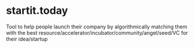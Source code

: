 # startit.today
Tool to help people launch their company by algorithmically matching them with the best resource/accelerator/incubator/community/angel/seed/VC for their idea/startup
